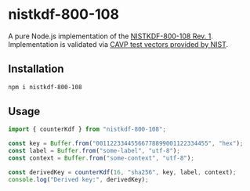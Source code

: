 # nistkdf-800-108
A pure Node.js implementation of the [NISTKDF-800-108 Rev. 1](https://nvlpubs.nist.gov/nistpubs/SpecialPublications/NIST.SP.800-108r1-upd1.pdf). Implementation is validated via [CAVP test vectors provided by NIST](https://csrc.nist.gov/projects/cryptographic-algorithm-validation-program/key-derivation).

## Installation
```sh
npm i nistkdf-800-108
```

## Usage
```js
import { counterKdf } from "nistkdf-800-108";

const key = Buffer.from("00112233445566778899001122334455", "hex");
const label = Buffer.from("some-label", "utf-8");
const context = Buffer.from("some-context", "utf-8");

const derivedKey = counterKdf(16, "sha256", key, label, context);
console.log("Derived key:", derivedKey);
```
